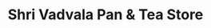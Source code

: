 ---
title: "Shri Vadvala Pan & Tea Store"
url: /bangavadi-sub-dist-tankara-dist-morbi/shri-vadvala-pan-und-tea-store/
shop: Tee
---
